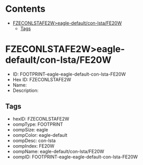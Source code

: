 



Contents
========

* [FZECONLSTAFE2W>eagle-default/con-lsta/FE20W](#fzeconlstafe2weagle-defaultcon-lstafe20w)
	* [Tags](#tags)

# FZECONLSTAFE2W>eagle-default/con-lsta/FE20W

- ID: FOOTPRINT-eagle-eagle-default-con-lsta-FE20W
- Hex ID: FZECONLSTAFE2W
- Name: 
- Description: 

## Tags

- hexID: FZECONLSTAFE2W
- oompType: FOOTPRINT
- oompSize: eagle
- oompColor: eagle-default
- oompDesc: con-lsta
- oompIndex: FE20W
- oompName: eagle-default/con-lsta/FE20W
- oompID: FOOTPRINT-eagle-eagle-default-con-lsta-FE20W
